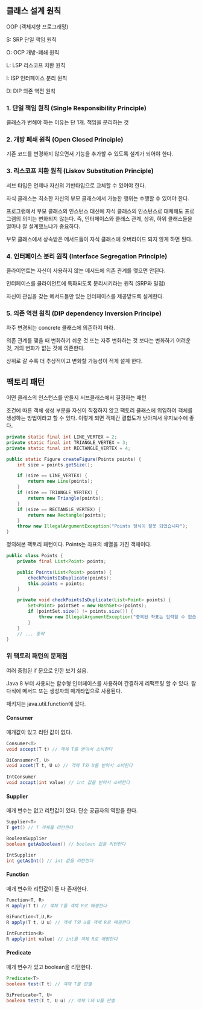 ## 클래스 설계 원칙

OOP (객체지향 프로그래밍)

S: SRP 단일 책임 원칙

O: OCP 개방-폐쇄 원칙

L: LSP 리스코프 치환 원칙

I: ISP 인터페이스 분리 원칙

D: DIP 의존 역전 원칙

### 1. 단일 책임 원칙 (Single Responsibility Principle)

클래스가 변해야 하는 이유는 단 1개. 책임을 분리하는 것

### 2. 개방 폐쇄 원칙 (Open Closed Principle)

기존 코드를 변경하지 않으면서 기능을 추가할 수 있도록 설계가 되어야 한다.

### 3. 리스코프 치환 원칙 (Liskov Substitution Principle)

서브 타입은 언제나 자신의 기반타입으로 교체할 수 있어야 한다.

자식 클래스는 최소한 자신의 부모 클래스에서 가능한 행위는 수행할 수 있어야 한다.

프로그램에서 부모 클래스의 인스턴스 대신에 자식 클래스의 인스턴스로 대체해도 프로그램의 의미는 변화되지 않는다. 즉, 인터페이스와 클래스 관계, 상위, 하위 클래스들을 얼마나 잘 설계했느냐가 중요하다.

부모 클래스에서 상속받은 메서드들이 자식 클래스에 오버라이드 되지 않게 하면 된다. 

### 4. 인터페이스 분리 원칙 (Interface Segregation Principle)

클라이언트는 자신이 사용하지 않는 메서드에 의존 관계를 맺으면 안된다.

인터페이스를 클라이언트에 특화되도록 분리시키라는 원칙 (SRP와 밀접)

자신이 관심을 갖는 메서드들만 있는 인터페이스를 제공받도록 설계한다.

### 5. 의존 역전 원칙 (DIP dependency Inversion Principe) 

자주 변경되는 concrete 클래스에 의존하지 마라.

의존 관계를 맺을 때 변화하기 쉬운 것 또는 자주 변화하는 것 보다는 변화하기 어려운 것, 거의 변화가 없는 것에 의존한다.

상위로 갈 수록 더 추상적이고 변화할 가능성이 적게 설계 한다.

## 팩토리 패턴

어떤 클래스의 인스턴스를 만들지 서브클래스에서 결정하는 패턴

조건에 따른 객체 생성 부분을 자신이 직접하지 않고 팩토리 클래스에 위임하여 객체를 생성하는 방법이라고 할 수 있다. 이렇게 되면 객체간 결합도가 낮아져서 유지보수에 좋다.

```java
private static final int LINE_VERTEX = 2;
private static final int TRIANGLE_VERTEX = 3;
private static final int RECTANGLE_VERTEX = 4;

public static Figure createFigure(Points points) {
    int size = points.getSize();

    if (size == LINE_VERTEX) {
        return new Line(points);
    }
    if (size == TRIANGLE_VERTEX) {
        return new Triangle(points);
    }
    if (size == RECTANGLE_VERTEX) {
        return new Rectangle(points);
    }
    throw new IllegalArgumentException("Points 형식이 잘못 되었습니다");
}
```

정의해본 팩토리 패턴이다. Points는 좌표의 배열을 가진 객체이다. 

```java
public class Points {
    private final List<Point> points;

    public Points(List<Point> points) {
        checkPointsIsDuplicate(points);
        this.points = points;
    }

    private void checkPointsIsDuplicate(List<Point> points) {
        Set<Point> pointSet = new HashSet<>(points);
        if (pointSet.size() != points.size()) {
            throw new IllegalArgumentException("중복된 좌표는 입력할 수 없습니다");
        }
    }
    // ... 중략
}
```

### 위 팩토리 패턴의 문제점

여러 중첩된 if 문으로 인한 보기 싫음.

Java 8 부터 사용되는 함수형 인터페이스를 사용하여 간결하게 리팩토링 할 수 있다. 람다식에 메서드 또는 생성자의 매개타입으로 사용된다. 

패키지는 java.util.function에 있다.

#### Consumer

매개값이 있고 리턴 값이 없다. 

```java
Consumer<T> 
void accept(T t) // 객체 T를 받아서 소비한다

BiConsumer<T, U>
void accet(T t, U u) // 객체 T와 U를 받아서 소비한다
    
IntConsumer
void accapt(int value) // int 값을 받아서 소비한다
```

#### Supplier

매개 변수는 없고 리턴값이 있다. 단순 공급자의 역할을 한다.

```java
Supplier<T>
T get() // T 객체를 리턴한다

BooleanSupplier
boolean getAsBoolean() // boolean 값을 리턴한다

IntSupplier
int getAsInt() // int 값을 리턴한다
```

#### Function

매개 변수와 리턴값이 둘 다 존재한다.

```java
Function<T, R>
R apply(T t) // 객체 T를 객체 R로 매핑한다
    
BiFunction<T,U,R> 
R apply(T t, U u) // 객체 T와 U를 객체 R로 매핑한다

IntFunction<R>
R apply(int value) // int를 객체 R로 매핑한다
```

#### Predicate

매개 변수가 있고 boolean을 리턴한다.

```java
Predicate<T>
boolean test(T t) // 객체 T를 판별

BiPredicate<T, U> 
boolean test(T t, U u) // 객체 T와 U를 판별